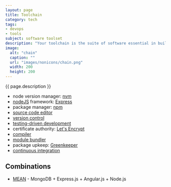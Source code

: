 ```yaml
---
layout: page
title: Toolchain
category: tech
tags:
- devops
- tools
subject: software toolset
description: "Your toolchain is the suite of software essential in building front-end apps."
image:
  alt: "chain"
  caption: ""
  url: "images/nonicons/chain.png"
  width: 200
  height: 200
---
```


{{ page.description }}

* node version manager: [nvm](https://davidwalsh.name/nvm)
* [nodeJS](https://nodejs.org/) framework: [Express](http://expressjs.com/)
* package manager: [npm](http://www.sitepoint.com/beginners-guide-node-package-manager/)
* [source code editor]({{site.baseurl}}tech/editors.html)
* [version control]({{site.baseurl}}tech/scm.html)
* [testing-driven development]({{site.baseurl}}tech/testing.html)
* certificate authority: [Let's Encrypt](https://letsencrypt.org/)
* [compiler]({{site.baseurl}}tech/compilers.html)
* [module bundler]({{site.baseurl}}tech/webpack.html)
* package upkeep: [Greenkeeper](https://greenkeeper.io/)
* [continuous integration]({{site.baseurl}}tech/ci.html)

Combinations
------------
* [MEAN](http://meanjs.org/) - MongoDB + Express.js + Angular.js + Node.js
